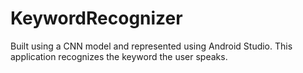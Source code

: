 # KeywordRecognizer

Built using a CNN model and represented using Android Studio. This application recognizes the keyword the user speaks.
